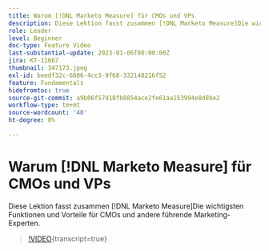 ```yaml
---
title: Warum [!DNL Marketo Measure] für CMOs und VPs
description: Diese Lektion fasst zusammen [!DNL Marketo Measure]Die wichtigsten Funktionen und Vorteile für CMOs und andere führende Marketing-Experten.
role: Leader
level: Beginner
doc-type: Feature Video
last-substantial-update: 2023-01-06T00:00:00Z
jira: KT-11667
thumbnail: 347173.jpeg
exl-id: beedf32c-6806-4cc3-9f68-332148216f52
feature: Fundamentals
hidefromtoc: true
source-git-commit: a9b06f57d18fb8854ace2fe61aa153994e8d8be2
workflow-type: tm+mt
source-wordcount: '40'
ht-degree: 0%

---
```


# Warum [!DNL Marketo Measure] für CMOs und VPs

Diese Lektion fasst zusammen [!DNL Marketo Measure]Die wichtigsten Funktionen und Vorteile für CMOs und andere führende Marketing-Experten.

>[!VIDEO](https://video.tv.adobe.com/v/347173/?learn=on){transcript=true}
